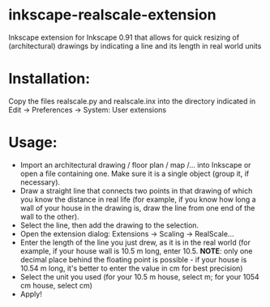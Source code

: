 # inkscape-realscale-extension
Inkscape extension for Inkscape 0.91 that allows for quick resizing of (architectural) drawings by indicating a line and its length in real world units

Installation: 
=============

Copy the files realscale.py and realscale.inx into the directory indicated in
Edit -> Preferences -> System: User extensions

Usage:
======

* Import an architectural drawing / floor plan / map /... into Inkscape or open a file containing one. Make sure it is a single object (group it, if necessary).
* Draw a straight line that connects two points in that drawing of which you know the distance in real life (for example, if you know how long a wall of your house in the drawing is, draw the line from one end of the wall to the other).
* Select the line, then add the drawing to the selection.
* Open the extension dialog: Extensions -> Scaling -> RealScale...
* Enter the length of the line you just drew, as it is in the real world (for example, if your house wall is 10.5 m long, enter 10.5. **NOTE**: only one decimal place behind the floating point is possible - if your house is 10.54 m long, it's better to enter the value in cm for best precision)
* Select the unit you used (for your 10.5 m house, select m; for your 1054 cm house, select cm)
* Apply!
